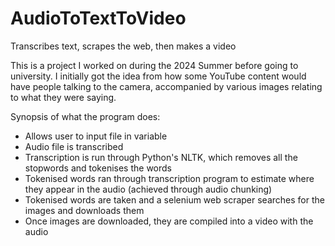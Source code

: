 # AudioToTextToVideo
Transcribes text, scrapes the web, then makes a video

This is a project I worked on during the 2024 Summer before going to university. I initially got the idea from how some YouTube content would have people talking to the camera, accompanied by various images relating to what they were saying.

Synopsis of what the program does:

* Allows user to input file in variable
* Audio file is transcribed
* Transcription is run through Python's NLTK, which removes all the stopwords and tokenises the words
* Tokenised words ran through transcription program to estimate where they appear in the audio (achieved through audio chunking)
* Tokenised words are taken and a selenium web scraper searches for the images and downloads them
* Once images are downloaded, they are compiled into a video with the audio

